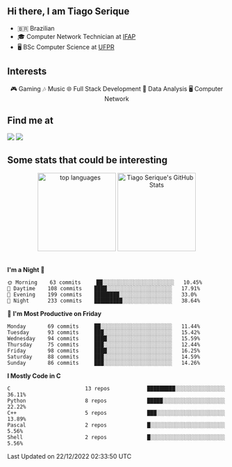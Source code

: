 
<h2> Hi there, I am Tiago Serique</h2>

<div>
	<ul>
		<li>🇧🇷 Brazilian</li>
		<li>🎓 Computer Network Technician at <a href="https://www.ifap.edu.br/">IFAP</a></li>
		<li>🖥️ BSc Computer Science at <a href="https://www.ufpr.br/portalufpr/">UFPR</a></li>
	</ul>
</div>


<h2>Interests</h2>

<div align="center">
	🎮 Gaming 🎶 Music 🌐 Full Stack Development 🎲 Data Analysis 🖥️ Computer Network
</div>

<h2>Find me at</h2>

<div>
	<a href="https://www.linkedin.com/in/tiago-serique"><img src="https://img.shields.io/badge/LinkedIn-0077B5?style=for-the-badge&logo=linkedin&logoColor=white"></a>
	<a href="https://www.instagram.com/tecseit/"><img src="https://img.shields.io/badge/Instagram-E4405F?style=for-the-badge&logo=instagram&logoColor=white"></a>
</div>

<h2>Some stats that could be interesting</h2>

<div align="center">
	<img height="180em" src="https://github-readme-stats.vercel.app/api/top-langs/?layout=compact&theme=tokyonight&username=tiagoserique&langs_count=10&hide=makefile&exclude_repo=vim-mods" alt="top languages">
	<img height="180em" src="https://github-readme-stats.vercel.app/api?username=tiagoserique&count_private=true&show_icons=true&theme=tokyonight&include_all_commits=true" alt="Tiago Serique's GitHub Stats">
</div> 

<br>

<!--START_SECTION:waka-->
**I'm a Night 🦉** 

```text
🌞 Morning    63 commits     ██░░░░░░░░░░░░░░░░░░░░░░░   10.45% 
🌆 Daytime    108 commits    ████░░░░░░░░░░░░░░░░░░░░░   17.91% 
🌃 Evening    199 commits    ████████░░░░░░░░░░░░░░░░░   33.0% 
🌙 Night      233 commits    █████████░░░░░░░░░░░░░░░░   38.64%

```
📅 **I'm Most Productive on Friday** 

```text
Monday       69 commits     ██░░░░░░░░░░░░░░░░░░░░░░░   11.44% 
Tuesday      93 commits     ███░░░░░░░░░░░░░░░░░░░░░░   15.42% 
Wednesday    94 commits     ████░░░░░░░░░░░░░░░░░░░░░   15.59% 
Thursday     75 commits     ███░░░░░░░░░░░░░░░░░░░░░░   12.44% 
Friday       98 commits     ████░░░░░░░░░░░░░░░░░░░░░   16.25% 
Saturday     88 commits     ███░░░░░░░░░░░░░░░░░░░░░░   14.59% 
Sunday       86 commits     ███░░░░░░░░░░░░░░░░░░░░░░   14.26%

```


**I Mostly Code in C** 

```text
C                        13 repos            █████████░░░░░░░░░░░░░░░░   36.11% 
Python                   8 repos             █████░░░░░░░░░░░░░░░░░░░░   22.22% 
C++                      5 repos             ███░░░░░░░░░░░░░░░░░░░░░░   13.89% 
Pascal                   2 repos             █░░░░░░░░░░░░░░░░░░░░░░░░   5.56% 
Shell                    2 repos             █░░░░░░░░░░░░░░░░░░░░░░░░   5.56%

```



 Last Updated on 22/12/2022 02:33:50 UTC
<!--END_SECTION:waka-->
